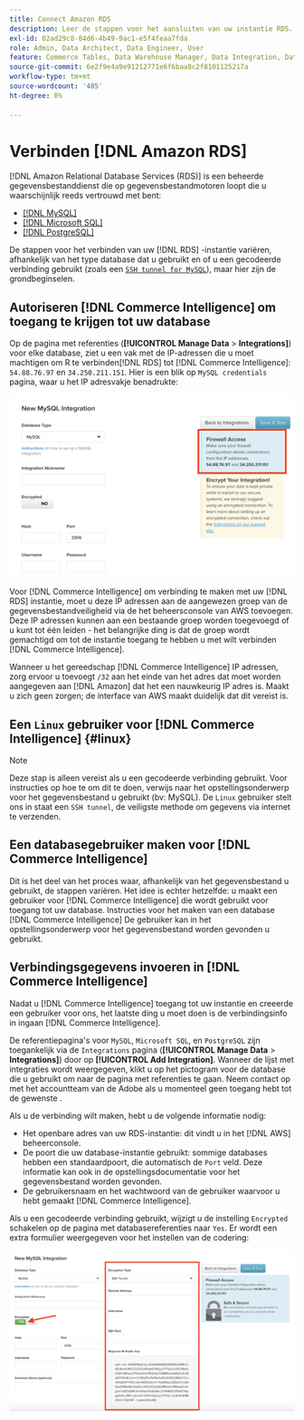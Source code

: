 ```yaml
---
title: Connect Amazon RDS
description: Leer de stappen voor het aansluiten van uw instantie RDS.
exl-id: 02ad29c8-84d6-4b49-9ac1-e5f4feaa7fda
role: Admin, Data Architect, Data Engineer, User
feature: Commerce Tables, Data Warehouse Manager, Data Integration, Data Import/Export
source-git-commit: 6e2f9e4a9e91212771e6f6baa8c2f8101125217a
workflow-type: tm+mt
source-wordcount: '485'
ht-degree: 0%

---
```


# Verbinden [!DNL Amazon RDS]

[!DNL Amazon Relational Database Services (RDS)] is een beheerde gegevensbestanddienst die op gegevensbestandmotoren loopt die u waarschijnlijk reeds vertrouwd met bent:

* [[!DNL MySQL]](../integrations/mysql-via-a-direct-connection.md)
* [[!DNL Microsoft SQL]](../integrations/microsoft-sql-server.md)
* [[!DNL PostgreSQL]](../integrations/postgresql.md)

De stappen voor het verbinden van uw [!DNL RDS] -instantie variëren, afhankelijk van het type database dat u gebruikt en of u een gecodeerde verbinding gebruikt (zoals een [`SSH tunnel for MySQL`](../integrations/mysql-via-ssh-tunnel.md)), maar hier zijn de grondbeginselen.

## Autoriseren [!DNL Commerce Intelligence] om toegang te krijgen tot uw database

Op de pagina met referenties (**[!UICONTROL Manage Data** > **Integrations]**) voor elke database, ziet u een vak met de IP-adressen die u moet machtigen om R te verbinden[!DNL RDS] tot [!DNL Commerce Intelligence]: `54.88.76.97` en `34.250.211.151`. Hier is een blik op `MySQL credentials` pagina, waar u het IP adresvakje benadrukte:

![](../../../assets/RDS_IP.png)

Voor [!DNL Commerce Intelligence] om verbinding te maken met uw [!DNL RDS] instantie, moet u deze IP adressen aan de aangewezen groep van de gegevensbestandveiligheid via de het beheersconsole van AWS toevoegen. Deze IP adressen kunnen aan een bestaande groep worden toegevoegd of u kunt tot één leiden - het belangrijke ding is dat de groep wordt gemachtigd om tot de instantie toegang te hebben u met wilt verbinden [!DNL Commerce Intelligence].

Wanneer u het gereedschap [!DNL Commerce Intelligence] IP adressen, zorg ervoor u toevoegt `/32` aan het einde van het adres dat moet worden aangegeven aan [!DNL Amazon] dat het een nauwkeurig IP adres is. Maakt u zich geen zorgen; de interface van AWS maakt duidelijk dat dit vereist is.

## Een `Linux` gebruiker voor [!DNL Commerce Intelligence] {#linux}

>[!NOTE]
>
>Deze stap is alleen vereist als u een gecodeerde verbinding gebruikt. Voor instructies op hoe te om dit te doen, verwijs naar het opstellingsonderwerp voor het gegevensbestand u gebruikt (bv: MySQL). De `Linux` gebruiker stelt ons in staat een `SSH tunnel`, de veiligste methode om gegevens via internet te verzenden.

## Een databasegebruiker maken voor [!DNL Commerce Intelligence]

Dit is het deel van het proces waar, afhankelijk van het gegevensbestand u gebruikt, de stappen variëren. Het idee is echter hetzelfde: u maakt een gebruiker voor [!DNL Commerce Intelligence] die wordt gebruikt voor toegang tot uw database. Instructies voor het maken van een database [!DNL Commerce Intelligence] De gebruiker kan in het opstellingsonderwerp voor het gegevensbestand worden gevonden u gebruikt.

## Verbindingsgegevens invoeren in [!DNL Commerce Intelligence]

Nadat u [!DNL Commerce Intelligence] toegang tot uw instantie en creeerde een gebruiker voor ons, het laatste ding u moet doen is de verbindingsinfo in ingaan [!DNL Commerce Intelligence].

De referentiepagina&#39;s voor `MySQL`, `Microsoft SQL`, en `PostgreSQL` zijn toegankelijk via de `Integrations` pagina (**[!UICONTROL Manage Data** > **Integrations]**) door op **[!UICONTROL Add Integration]**. Wanneer de lijst met integraties wordt weergegeven, klikt u op het pictogram voor de database die u gebruikt om naar de pagina met referenties te gaan. Neem contact op met het accountteam van de Adobe als u momenteel geen toegang hebt tot de gewenste .

Als u de verbinding wilt maken, hebt u de volgende informatie nodig:

* Het openbare adres van uw RDS-instantie: dit vindt u in het [!DNL AWS] beheerconsole.
* De poort die uw database-instantie gebruikt: sommige databases hebben een standaardpoort, die automatisch de `Port` veld. Deze informatie kan ook in de opstellingsdocumentatie voor het gegevensbestand worden gevonden.
* De gebruikersnaam en het wachtwoord van de gebruiker waarvoor u hebt gemaakt [!DNL Commerce Intelligence].

Als u een gecodeerde verbinding gebruikt, wijzigt u de instelling `Encrypted` schakelen op de pagina met databasereferenties naar `Yes`. Er wordt een extra formulier weergegeven voor het instellen van de codering:

![](../../../assets/sql-integration-encrypted-yes.png)


